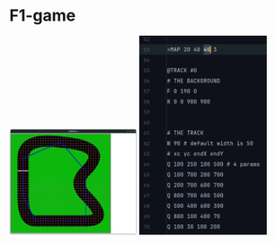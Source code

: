 # F1-game

<p float="left">
  <img src="https://github.com/YounesRabeh/Formula1/blob/d272d7584ad3c377e041de8829abdffb075cb865/github/img/MapPreview.png" width="45%" />
  <img src="https://github.com/YounesRabeh/Formula1/blob/d272d7584ad3c377e041de8829abdffb075cb865/github/img/MapPseudocode.png" width="45%" />
</p>
